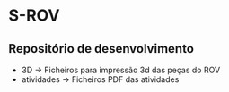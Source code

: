 # S-ROV #

## Repositório de desenvolvimento ##

* 3D -> Ficheiros para impressão 3d das peças do ROV
* atividades -> Ficheiros PDF das atividades
